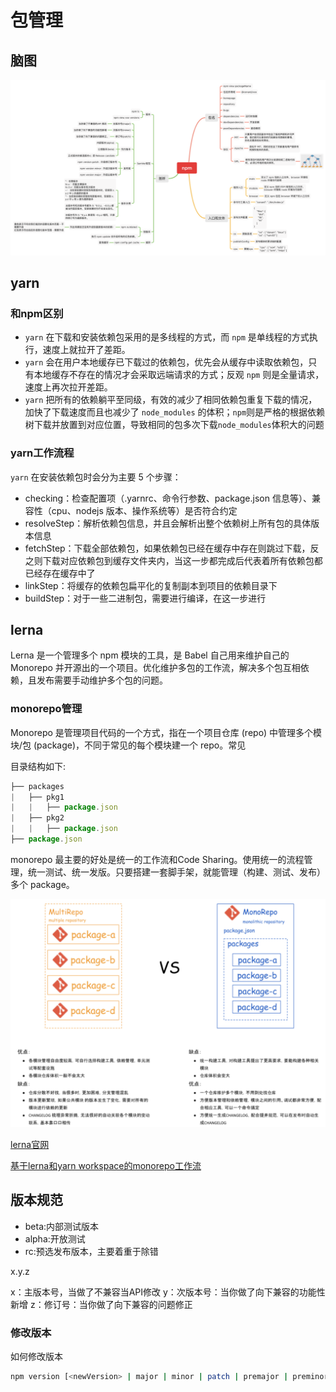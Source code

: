 # 包管理

## 脑图

![img](../images/TrpMno.png)

## yarn

### 和npm区别

- `yarn` 在下载和安装依赖包采用的是多线程的方式，而 `npm` 是单线程的方式执行，速度上就拉开了差距。
- `yarn`  会在用户本地缓存已下载过的依赖包，优先会从缓存中读取依赖包，只有本地缓存不存在的情况才会采取远端请求的方式；反观 `npm` 则是全量请求，速度上再次拉开差距。
- `yarn` 把所有的依赖躺平至同级，有效的减少了相同依赖包重复下载的情况，加快了下载速度而且也减少了 `node_modules` 的体积；`npm`则是严格的根据依赖树下载并放置到对应位置，导致相同的包多次下载`node_modules`体积大的问题

### yarn工作流程

`yarn` 在安装依赖包时会分为主要 5 个步骤：

- checking：检查配置项（.yarnrc、命令行参数、package.json 信息等）、兼容性（cpu、nodejs 版本、操作系统等）是否符合约定
- resolveStep：解析依赖包信息，并且会解析出整个依赖树上所有包的具体版本信息
- fetchStep：下载全部依赖包，如果依赖包已经在缓存中存在则跳过下载，反之则下载对应依赖包到缓存文件夹内，当这一步都完成后代表着所有依赖包都已经存在缓存中了
- linkStep：将缓存的依赖包扁平化的复制副本到项目的依赖目录下
- buildStep：对于一些二进制包，需要进行编译，在这一步进行

## lerna

Lerna 是一个管理多个 npm 模块的工具，是 Babel 自己用来维护自己的 Monorepo 并开源出的一个项目。优化维护多包的工作流，解决多个包互相依赖，且发布需要手动维护多个包的问题。

### monorepo管理

Monorepo 是管理项目代码的一个方式，指在一个项目仓库 (repo) 中管理多个模块/包 (package)，不同于常见的每个模块建一个 repo。常见

目录结构如下:

```js
├── packages
|   ├── pkg1
|   |   ├── package.json
|   ├── pkg2
|   |   ├── package.json
├── package.json
```

monorepo 最主要的好处是统一的工作流和Code Sharing。使用统一的流程管理，统一测试、统一发版。只要搭建一套脚手架，就能管理（构建、测试、发布）多个 package。

![img](../images/tXnw6a.png)

[lerna官网](https://github.com/lerna/lerna)

[基于lerna和yarn workspace的monorepo工作流](https://zhuanlan.zhihu.com/p/71385053)

## 版本规范

- beta:内部测试版本
- alpha:开放测试
- rc:预选发布版本，主要着重于除错

x.y.z

x：主版本号，当做了不兼容当API修改
y：次版本号：当你做了向下兼容的功能性新增
z：修订号：当你做了向下兼容的问题修正

### 修改版本

如何修改版本

```bash
npm version [<newVersion> | major | minor | patch | premajor | preminor | prepatch | prerelease [custom version] ]
```
